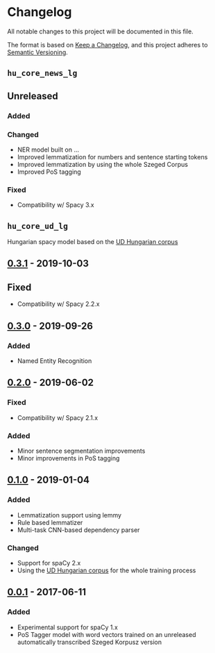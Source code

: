 # Changelog

All notable changes to this project will be documented in this file.

The format is based on [Keep a Changelog](https://keepachangelog.com/en/1.0.0/),
and this project adheres to [Semantic Versioning](https://semver.org/spec/v2.0.0.html).

## `hu_core_news_lg`

## Unreleased
### Added
### Changed
- NER model built on ...
- Improved lemmatization for numbers and sentence starting tokens
- Improved lemmatization by using the whole Szeged Corpus
- Improved PoS tagging
### Fixed
- Compatibility w/ Spacy 3.x

## `hu_core_ud_lg`

Hungarian spacy model based on the [UD Hungarian corpus](https://github.com/UniversalDependencies/UD_Hungarian-Szeged)

## [0.3.1]() - 2019-10-03
## Fixed
- Compatibility w/ Spacy 2.2.x

## [0.3.0]() - 2019-09-26
### Added
- Named Entity Recognition

## [0.2.0](https://github.com/spacy-hu/spacy-hungarian-models/releases/tag/hu_core_ud_lg-0.2.0) - 2019-06-02
### Fixed
- Compatibility w/ Spacy 2.1.x
### Added
- Minor sentence segmentation improvements
- Minor improvements in PoS tagging

## [0.1.0](https://github.com/spacy-hu/spacy-hungarian-models/releases/tag/hu_core_ud_lg-0.1.0) - 2019-01-04
### Added
- Lemmatization support using lemmy
- Rule based lemmatizer
- Multi-task CNN-based dependency parser
### Changed
- Support for spaCy 2.x
- Using the [UD Hungarian corpus](https://github.com/UniversalDependencies/UD_Hungarian-Szeged) for the whole training process

## [0.0.1](https://github.com/spacy-hu/spacy-hungarian-models/releases/tag/hu_tagger_web_md-0.1.0) - 2017-06-11
### Added
- Experimental support for spaCy 1.x
- PoS Tagger model with word vectors trained on an unreleased automatically transcribed Szeged Korpusz version